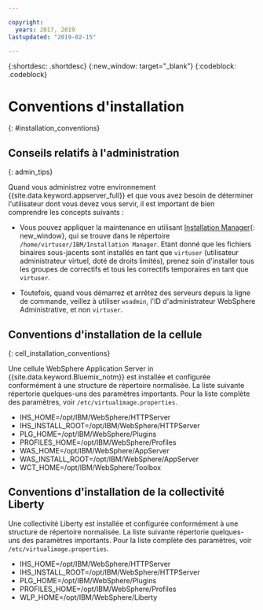 ```yaml
---

copyright:
  years: 2017, 2019
lastupdated: "2019-02-15"

---
```


{:shortdesc: .shortdesc}
{:new_window: target="_blank"}
{:codeblock: .codeblock}

# Conventions d'installation
{: #installation_conventions}

## Conseils relatifs à l'administration
{: admin_tips}

Quand vous administrez votre environnement {{site.data.keyword.appserver_full}} et que vous avez besoin de déterminer l'utilisateur dont vous devez vous servir, il est important de bien comprendre les concepts suivants :

 * Vous pouvez appliquer la maintenance en utilisant [Installation Manager](http://www.ibm.com/support/knowledgecenter/SSDV2W_1.8.5/){: new_window}, qui se trouve dans le répertoire `/home/virtuser/IBM/Installation Manager`. Etant donné que les fichiers binaires sous-jacents sont installés en tant que `virtuser` (utilisateur administrateur virtuel, doté de droits limités), prenez soin d'installer tous les groupes de correctifs et tous les correctifs temporaires en tant que `virtuser`.

 * Toutefois, quand vous démarrez et arrêtez des serveurs depuis la ligne de commande, veillez à utiliser `wsadmin`, l'ID d'administrateur WebSphere Administrative, et non `virtuser`.

## Conventions d'installation de la cellule
{: cell_installation_conventions}

Une cellule WebSphere Application Server in {{site.data.keyword.Bluemix_notm}} est installée et configurée conformément à une structure de répertoire normalisée. La liste suivante répertorie quelques-uns des paramètres importants.  Pour la liste complète des paramètres, voir `/etc/virtualimage.properties`.

* IHS_HOME=/opt/IBM/WebSphere/HTTPServer
* IHS_INSTALL_ROOT=/opt/IBM/WebSphere/HTTPServer
* PLG_HOME=/opt/IBM/WebSphere/Plugins
* PROFILES_HOME=/opt/IBM/WebSphere/Profiles
* WAS_HOME=/opt/IBM/WebSphere/AppServer
* WAS_INSTALL_ROOT=/opt/IBM/WebSphere/AppServer
* WCT_HOME=/opt/IBM/WebSphere/Toolbox

## Conventions d'installation de la collectivité Liberty

Une collectivité Liberty est installée et configurée conformément à une structure de répertoire normalisée. La liste suivante répertorie quelques-uns des paramètres importants.  Pour la liste complète des paramètres, voir `/etc/virtualimage.properties`.

* IHS_HOME=/opt/IBM/WebSphere/HTTPServer
* IHS_INSTALL_ROOT=/opt/IBM/WebSphere/HTTPServer
* PLG_HOME=/opt/IBM/WebSphere/Plugins
* PROFILES_HOME=/opt/IBM/WebSphere/Profiles
* WLP_HOME=/opt/IBM/WebSphere/Liberty

